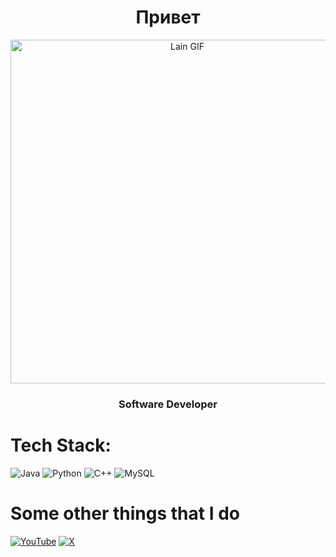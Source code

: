 <h1 align="center">Привет</h1>
<div align="center"> 
  
<img src="https://i.pinimg.com/originals/10/fa/ed/10faed043cc45390b376cc2e8c19252c.gif" alt="Lain GIF" width="550px" />

<p align="center">
  <h3 align="center"> Software Developer </h3>
</p>

</div>

# Tech Stack:
![Java](https://img.shields.io/badge/java-%23ED8B00.svg?style=for-the-badge&logo=openjdk&logoColor=white) ![Python](https://img.shields.io/badge/python-3670A0?style=for-the-badge&logo=python&logoColor=ffdd54) ![C++](https://img.shields.io/badge/c++-%2300599C.svg?style=for-the-badge&logo=c%2B%2B&logoColor=white)   <img src="https://img.shields.io/badge/MySQL-4479A1?style=for-the-badge&logo=mysql&logoColor=white" alt="MySQL"/>

# Some other things that I do
[![YouTube](https://img.shields.io/badge/YouTube-%23FF0000.svg?logo=YouTube&logoColor=white)](https://youtube.com/@veetgoodtime) 
[![X](https://img.shields.io/badge/X-black.svg?logo=X&logoColor=white)](https://x.com/veetgoodtime)
